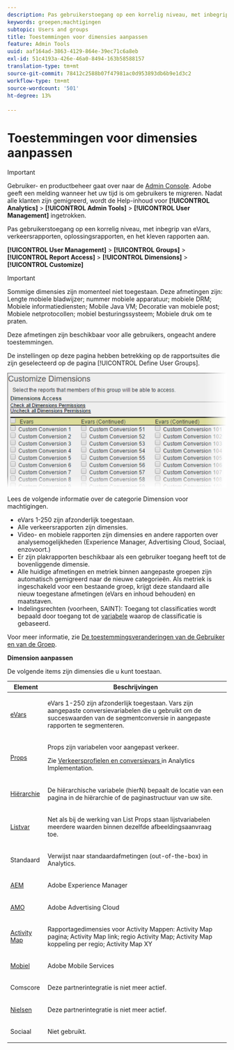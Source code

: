 ```yaml
---
description: Pas gebruikerstoegang op een korrelig niveau, met inbegrip van eVars, verkeersrapporten, oplossingsrapporten, en het kleven rapporten aan.
keywords: groepen;machtigingen
subtopic: Users and groups
title: Toestemmingen voor dimensies aanpassen
feature: Admin Tools
uuid: aaf164ad-3863-4129-864e-39ec71c6a8eb
exl-id: 51c4193a-426e-46a0-8494-163b58588157
translation-type: tm+mt
source-git-commit: 78412c2588b07f47981ac0d953893db6b9e1d3c2
workflow-type: tm+mt
source-wordcount: '501'
ht-degree: 13%

---
```


# Toestemmingen voor dimensies aanpassen

>[!IMPORTANT]
>
>Gebruiker- en productbeheer gaat over naar de [Admin Console](https://helpx.adobe.com/nl/enterprise/using/admin-console.html). Adobe geeft een melding wanneer het uw tijd is om gebruikers te migreren. Nadat alle klanten zijn gemigreerd, wordt de Help-inhoud voor **[!UICONTROL Analytics]** > **[!UICONTROL Admin Tools]** > **[!UICONTROL User Management]** ingetrokken.

Pas gebruikerstoegang op een korrelig niveau, met inbegrip van eVars, verkeersrapporten, oplossingsrapporten, en het kleven rapporten aan.

**[!UICONTROL User Management]** >  **[!UICONTROL Groups]** >  **[!UICONTROL Report Access]** >  **[!UICONTROL Dimensions]** >  **[!UICONTROL Customize]**

>[!IMPORTANT]
>
>Sommige dimensies zijn momenteel niet toegestaan. Deze afmetingen zijn: Lengte mobiele bladwijzer; nummer mobiele apparatuur; mobiele DRM; Mobiele informatiediensten; Mobile Java VM; Decoratie van mobiele post; Mobiele netprotocollen; mobiel besturingssysteem; Mobiele druk om te praten.
>
>Deze afmetingen zijn beschikbaar voor alle gebruikers, ongeacht andere toestemmingen.

De instellingen op deze pagina hebben betrekking op de rapportsuites die zijn geselecteerd op de pagina [!UICONTROL Define User Groups].

![](assets/permissions-dimensions.png)

Lees de volgende informatie over de categorie Dimension voor machtigingen.

* eVars 1-250 zijn afzonderlijk toegestaan.
* Alle verkeersrapporten zijn dimensies.
* Video- en mobiele rapporten zijn dimensies en andere rapporten over analysemogelijkheden (Experience Manager, Advertising Cloud, Sociaal, enzovoort.)
* Er zijn plakrapporten beschikbaar als een gebruiker toegang heeft tot de bovenliggende dimensie.
* Alle huidige afmetingen en metriek binnen aangepaste groepen zijn automatisch gemigreerd naar de nieuwe categorieën. Als metriek is ingeschakeld voor een bestaande groep, krijgt deze standaard alle nieuw toegestane afmetingen (eVars en inhoud behouden) en maatstaven.
* Indelingsrechten (voorheen, SAINT): Toegang tot classificaties wordt bepaald door toegang tot de [variabele](https://docs.adobe.com/content/help/en/analytics/components/classifications/c-classifications.html) waarop de classificatie is gebaseerd.

Voor meer informatie, zie [De toestemmingsveranderingen van de Gebruiker en van de Groep](https://docs.adobe.com/content/help/en/analytics/admin/user-product-management/user-management/permissions-changes.html).

**Dimension aanpassen**

De volgende items zijn dimensies die u kunt toestaan.

<table id="table_F37D74A1619A4560A5F5651E855DAF1C"> 
 <thead> 
  <tr> 
   <th colname="col1" class="entry"> Element </th> 
   <th colname="col2" class="entry"> Beschrijvingen </th> 
  </tr> 
 </thead>
 <tbody> 
  <tr> 
   <td colname="col1"> <p> <a href="/help/admin/admin/conversion-var-admin/conversion-var-admin.md"> eVars </a> </p> </td> 
   <td colname="col2"> <p>eVars 1-250 zijn afzonderlijk toegestaan. Vars zijn aangepaste conversievariabelen die u gebruikt om de succeswaarden van de segmentconversie in aangepaste rapporten te segmenteren. </p> </td> 
  </tr> 
  <tr> 
   <td colname="col1"> <p> <a href="https://docs.adobe.com/content/help/nl-NL/analytics/implementation/vars/page-vars/evar.html"> Props </a> </p> </td> 
   <td colname="col2"> <p>Props zijn variabelen voor aangepast verkeer. </p> <p>Zie <a href="https://docs.adobe.com/content/help/en/analytics/implementation/vars/page-vars/evar.html"> Verkeersprofielen en conversievars </a> in Analytics Implementation. </p> </td> 
  </tr> 
  <tr> 
   <td colname="col1"> <p> <a href="https://docs.adobe.com/content/help/en/analytics/implementation/vars/page-vars/page-variables.html"> Hiërarchie </a> </p> </td> 
   <td colname="col2"> <p> De hiërarchische variabele (hierN) bepaalt de locatie van een pagina in de hiërarchie of de paginastructuur van uw site. </p> </td> 
  </tr> 
  <tr> 
   <td colname="col1"> <p> <a href="https://docs.adobe.com/content/help/en/analytics/implementation/vars/page-vars/page-variables.html"> Listvar  </a> </p> </td> 
   <td colname="col2"> <p> Net als bij de werking van List Props staan lijstvariabelen meerdere waarden binnen dezelfde afbeeldingsaanvraag toe. </p> </td> 
  </tr> 
  <tr> 
   <td colname="col1"> <p>Standaard </p> </td> 
   <td colname="col2"> <p>Verwijst naar standaardafmetingen (out-of-the-box) in Analytics. </p> </td> 
  </tr> 
  <tr> 
   <td colname="col1"> <p> <a href="https://helpx.adobe.com/support/experience-manager.html"> AEM </a> </p> </td> 
   <td colname="col2"> <p>Adobe Experience Manager </p> </td> 
  </tr> 
  <tr> 
   <td colname="col1"> <p> <a href="https://helpx.adobe.com/support/advertising-cloud.html"> AMO  </a> </p> </td> 
   <td colname="col2"> <p>Adobe Advertising Cloud </p> </td> 
  </tr> 
  <tr> 
   <td colname="col1"> <p> <a href="https://docs.adobe.com/content/help/nl-NL/analytics/analyze/activity-map/activity-map.html"> Activity Map </a> </p> </td> 
   <td colname="col2"> <p> Rapportagedimensies voor Activity Mappen: Activity Map pagina; Activity Map link; regio Activity Map; Activity Map koppeling per regio; Activity Map XY </p> </td> 
  </tr> 
  <tr> 
   <td colname="col1"> <p> <a href="https://docs.adobe.com/content/help/nl-NL/media-analytics/using/media-overview.html"> Mobiel </a> </p> </td> 
   <td colname="col2"> <p>Adobe Mobile Services </p> </td> 
  </tr> 
  <tr> 
   <td colname="col1"> <p> Comscore </p> </td> 
   <td colname="col2"> <p>Deze partnerintegratie is niet meer actief. </p> </td> 
  </tr> 
  <tr> 
   <td colname="col1"> <p> <a href="https://docs.adobe.com/content/help/en/media-analytics/using/media-overview.html"> Nielsen  </a> </p> </td> 
   <td colname="col2"> <p>Deze partnerintegratie is niet meer actief. </p> </td> 
  </tr> 
  <tr> 
   <td colname="col1"> <p> Sociaal </p> </td> 
   <td colname="col2"> <p>Niet gebruikt. </p> </td> 
  </tr> 
 </tbody> 
</table>

